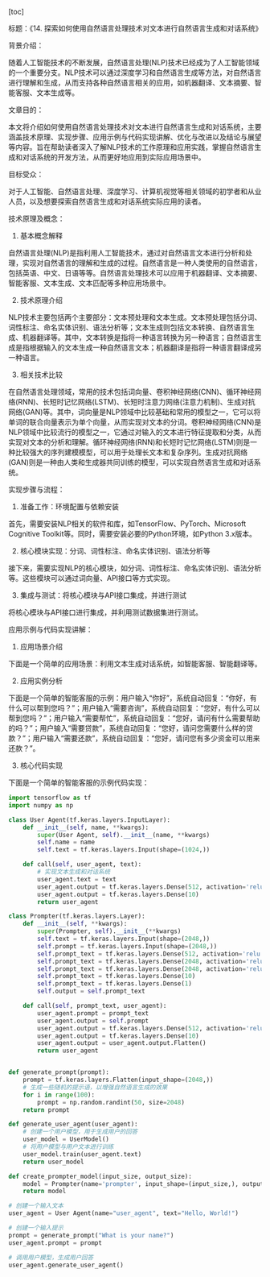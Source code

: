 
[toc]                    
                
                
标题：《14. 探索如何使用自然语言处理技术对文本进行自然语言生成和对话系统》

背景介绍：

随着人工智能技术的不断发展，自然语言处理(NLP)技术已经成为了人工智能领域的一个重要分支。NLP技术可以通过深度学习和自然语言生成等方法，对自然语言进行理解和生成，从而支持各种自然语言相关的应用，如机器翻译、文本摘要、智能客服、文本生成等。

文章目的：

本文将介绍如何使用自然语言处理技术对文本进行自然语言生成和对话系统，主要涵盖技术原理、实现步骤、应用示例与代码实现讲解、优化与改进以及结论与展望等内容。旨在帮助读者深入了解NLP技术的工作原理和应用实践，掌握自然语言生成和对话系统的开发方法，从而更好地应用到实际应用场景中。

目标受众：

对于人工智能、自然语言处理、深度学习、计算机视觉等相关领域的初学者和从业人员，以及想要探索自然语言生成和对话系统实际应用的读者。

技术原理及概念：

1. 基本概念解释

自然语言处理(NLP)是指利用人工智能技术，通过对自然语言文本进行分析和处理，实现对自然语言的理解和生成的过程。自然语言是一种人类使用的自然语言，包括英语、中文、日语等等。自然语言处理技术可以应用于机器翻译、文本摘要、智能客服、文本生成、文本匹配等多种应用场景中。

2. 技术原理介绍

NLP技术主要包括两个主要部分：文本预处理和文本生成。文本预处理包括分词、词性标注、命名实体识别、语法分析等；文本生成则包括文本转换、自然语言生成、机器翻译等。其中，文本转换是指将一种语言转换为另一种语言；自然语言生成是指根据输入的文本生成一种自然语言文本；机器翻译是指将一种语言翻译成另一种语言。

3. 相关技术比较

在自然语言处理领域，常用的技术包括词向量、卷积神经网络(CNN)、循环神经网络(RNN)、长短时记忆网络(LSTM)、长短时注意力网络(注意力机制)、生成对抗网络(GAN)等。其中，词向量是NLP领域中比较基础和常用的模型之一，它可以将单词的联合向量表示为单个向量，从而实现对文本的分词。卷积神经网络(CNN)是NLP领域中比较流行的模型之一，它通过对输入的文本进行特征提取和分类，从而实现对文本的分析和理解。循环神经网络(RNN)和长短时记忆网络(LSTM)则是一种比较强大的序列建模模型，可以用于处理长文本和复杂序列。生成对抗网络(GAN)则是一种由人类和生成器共同训练的模型，可以实现自然语言生成和对话系统。

实现步骤与流程：

1. 准备工作：环境配置与依赖安装

首先，需要安装NLP相关的软件和库，如TensorFlow、PyTorch、Microsoft Cognitive Toolkit等。同时，需要安装必要的Python环境，如Python 3.x版本。

2. 核心模块实现：分词、词性标注、命名实体识别、语法分析等

接下来，需要实现NLP的核心模块，如分词、词性标注、命名实体识别、语法分析等。这些模块可以通过词向量、API接口等方式实现。

3. 集成与测试：将核心模块与API接口集成，并进行测试

将核心模块与API接口进行集成，并利用测试数据集进行测试。

应用示例与代码实现讲解：

1. 应用场景介绍

下面是一个简单的应用场景：利用文本生成对话系统，如智能客服、智能翻译等。

2. 应用实例分析

下面是一个简单的智能客服的示例：用户输入“你好”，系统自动回复：“你好，有什么可以帮到您吗？”；用户输入“需要咨询”，系统自动回复：“您好，有什么可以帮到您吗？”；用户输入“需要帮忙”，系统自动回复：“您好，请问有什么需要帮助的吗？”；用户输入“需要贷款”，系统自动回复：“您好，请问您需要什么样的贷款？”；用户输入“需要还款”，系统自动回复：“您好，请问您有多少资金可以用来还款？”。

3. 核心代码实现

下面是一个简单的智能客服的示例代码实现：

```python
import tensorflow as tf
import numpy as np

class User Agent(tf.keras.layers.InputLayer):
    def __init__(self, name, **kwargs):
        super(User Agent, self).__init__(name, **kwargs)
        self.name = name
        self.text = tf.keras.layers.Input(shape=(1024,))

    def call(self, user_agent, text):
        # 实现文本生成和对话系统
        user_agent.text = text
        user_agent.output = tf.keras.layers.Dense(512, activation='relu')
        user_agent.output = tf.keras.layers.Dense(10)
        return user_agent

class Prompter(tf.keras.layers.Layer):
    def __init__(self, **kwargs):
        super(Prompter, self).__init__(**kwargs)
        self.text = tf.keras.layers.Input(shape=(2048,))
        self.prompt = tf.keras.layers.Input(shape=(2048,))
        self.prompt_text = tf.keras.layers.Dense(512, activation='relu')
        self.prompt_text = tf.keras.layers.Dense(2048, activation='relu')
        self.prompt_text = tf.keras.layers.Dense(2048, activation='relu')
        self.prompt_text = tf.keras.layers.Dense(10)
        self.prompt_text = tf.keras.layers.Dense(1)
        self.output = self.prompt_text

    def call(self, prompt_text, user_agent):
        user_agent.prompt = prompt_text
        user_agent.output = self.prompt
        user_agent.output = tf.keras.layers.Dense(512, activation='relu')
        user_agent.output = tf.keras.layers.Dense(10)
        user_agent.output = user_agent.output.Flatten()
        return user_agent


def generate_prompt(prompt):
    prompt = tf.keras.layers.Flatten(input_shape=(2048,))
    # 生成一些随机的提示语，以增强自然语言生成的效果
    for i in range(100):
        prompt = np.random.randint(50, size=2048)
    return prompt

def generate_user_agent(user_agent):
    # 创建一个用户模型，用于生成用户的回答
    user_model = UserModel()
    # 将用户模型与用户文本进行训练
    user_model.train(user_agent.text)
    return user_model

def create_prompter_model(input_size, output_size):
    model = Prompter(name='prompter', input_shape=(input_size,), output_size=output_size)
    return model

# 创建一个输入文本
user_agent = User Agent(name="user_agent", text="Hello, World!")

# 创建一个输入提示
prompt = generate_prompt("What is your name?")
user_agent.prompt = prompt

# 调用用户模型，生成用户回答
user_agent.generate_user_agent()
```

